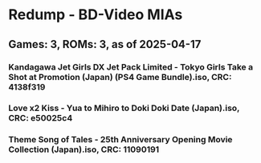 # Redump - BD-Video MIAs
## Games: 3, ROMs: 3, as of 2025-04-17

### Kandagawa Jet Girls DX Jet Pack Limited - Tokyo Girls Take a Shot at Promotion (Japan) (PS4 Game Bundle).iso, CRC: 4138f319
### Love x2 Kiss - Yua to Mihiro to Doki Doki Date (Japan).iso, CRC: e50025c4
### Theme Song of Tales - 25th Anniversary Opening Movie Collection (Japan).iso, CRC: 11090191
